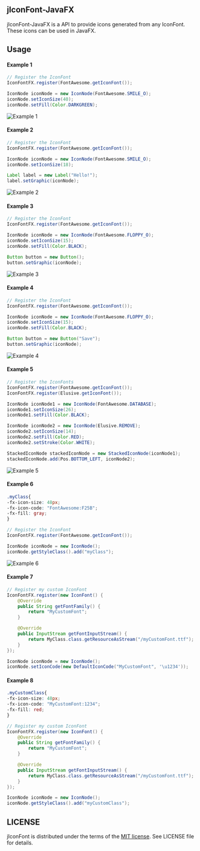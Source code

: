 ## jIconFont-JavaFX

jIconFont-JavaFX is a API to provide icons generated from any IconFont. These icons can be used in JavaFX.

## Usage

#### Example 1

```java
// Register the IconFont
IconFontFX.register(FontAwesome.getIconFont());

IconNode iconNode = new IconNode(FontAwesome.SMILE_O);
iconNode.setIconSize(40);
iconNode.setFill(Color.DARKGREEN);
```
![Example 1](http://jiconfont.github.io/images/javafx-example1.png)

#### Example 2

```java
// Register the IconFont
IconFontFX.register(FontAwesome.getIconFont());

IconNode iconNode = new IconNode(FontAwesome.SMILE_O);
iconNode.setIconSize(18);

Label label = new Label("Hello!");
label.setGraphic(iconNode);
```
![Example 2](http://jiconfont.github.io/images/javafx-example2.png)

#### Example 3

```java
// Register the IconFont
IconFontFX.register(FontAwesome.getIconFont());

IconNode iconNode = new IconNode(FontAwesome.FLOPPY_O);
iconNode.setIconSize(15);
iconNode.setFill(Color.BLACK);

Button button = new Button();
button.setGraphic(iconNode);
```
![Example 3](http://jiconfont.github.io/images/javafx-example3.png)

#### Example 4

```java
// Register the IconFont
IconFontFX.register(FontAwesome.getIconFont());

IconNode iconNode = new IconNode(FontAwesome.FLOPPY_O);
iconNode.setIconSize(15);
iconNode.setFill(Color.BLACK);

Button button = new Button("Save");
button.setGraphic(iconNode);
```
![Example 4](http://jiconfont.github.io/images/javafx-example4.png)

#### Example 5

```java
// Register the IconFonts
IconFontFX.register(FontAwesome.getIconFont());
IconFontFX.register(Elusive.getIconFont());

IconNode iconNode1 = new IconNode(FontAwesome.DATABASE);
iconNode1.setIconSize(26);
iconNode1.setFill(Color.BLACK);

IconNode iconNode2 = new IconNode(Elusive.REMOVE);
iconNode2.setIconSize(14);
iconNode2.setFill(Color.RED);
iconNode2.setStroke(Color.WHITE);

StackedIconNode stackedIconNode = new StackedIconNode(iconNode1);
stackedIconNode.add(Pos.BOTTOM_LEFT, iconNode2);
```
![Example 5](http://jiconfont.github.io/images/javafx-example5.png)

#### Example 6

```css
.myClass{
-fx-icon-size: 48px;
-fx-icon-code: "FontAwesome:F25B";
-fx-fill: gray;
}
```

```java
// Register the IconFont
IconFontFX.register(FontAwesome.getIconFont());

IconNode iconNode = new IconNode();
iconNode.getStyleClass().add("myClass");
```
![Example 6](http://jiconfont.github.io/images/javafx-example6.png)

#### Example 7

```java
// Register my custom IconFont
IconFontFX.register(new IconFont() {
    @Override
    public String getFontFamily() {
        return "MyCustomFont";
    }

    @Override
    public InputStream getFontInputStream() {
        return MyClass.class.getResourceAsStream("/myCustomFont.ttf");
    }
});

IconNode iconNode = new IconNode();
iconNode.setIconCode(new DefaultIconCode("MyCustomFont", '\u1234'));
```

#### Example 8

```css
.myCustomClass{
-fx-icon-size: 48px;
-fx-icon-code: "MyCustomFont:1234";
-fx-fill: red;
}
```

```java
// Register my custom IconFont
IconFontFX.register(new IconFont() {
    @Override
    public String getFontFamily() {
        return "MyCustomFont";
    }

    @Override
    public InputStream getFontInputStream() {
        return MyClass.class.getResourceAsStream("/myCustomFont.ttf");
    }
});

IconNode iconNode = new IconNode();
iconNode.getStyleClass().add("myCustomClass");
```

## LICENSE
jIconFont is distributed under the terms of the [MIT license](http://opensource.org/licenses/mit-license.html). See LICENSE file for details.


